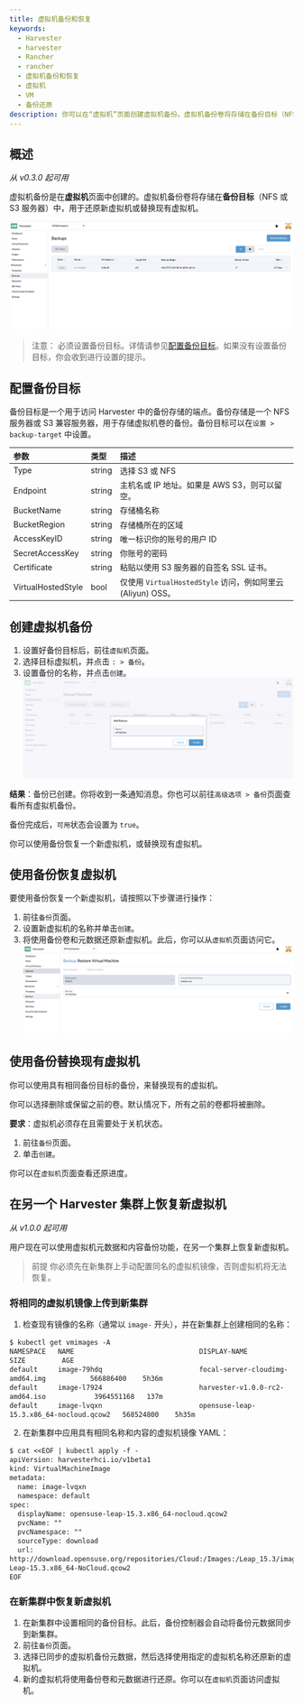 ```yaml
---
title: 虚拟机备份和恢复
keywords:
  - Harvester
  - harvester
  - Rancher
  - rancher
  - 虚拟机备份和恢复
  - 虚拟机
  - VM
  - 备份还原
description: 你可以在“虚拟机”页面创建虚拟机备份。虚拟机备份卷将存储在备份目标（NFS 或 S3 服务器）中，用于还原新虚拟机或替换现有虚拟机。
---
```


## 概述

_从 v0.3.0 起可用_

虚拟机备份是在**虚拟机**页面中创建的。虚拟机备份卷将存储在**备份目标**（NFS 或 S3 服务器）中，用于还原新虚拟机或替换现有虚拟机。

![vm-backup.png](../assets/vm-backup.png)

> 注意：
> 必须设置备份目标。详情请参见[配置备份目标](#configure-backup-target)。如果没有设置备份目标，你会收到进行设置的提示。

## 配置备份目标

备份目标是一个用于访问 Harvester 中的备份存储的端点。备份存储是一个 NFS 服务器或 S3 兼容服务器，用于存储虚拟机卷的备份。备份目标可以在`设置 > backup-target` 中设置。

| 参数               | 类型   | 描述                                                        |
| :----------------- | :----- | :---------------------------------------------------------- |
| Type               | string | 选择 S3 或 NFS                                              |
| Endpoint           | string | 主机名或 IP 地址。如果是 AWS S3，则可以留空。               |
| BucketName         | string | 存储桶名称                                                  |
| BucketRegion       | string | 存储桶所在的区域                                            |
| AccessKeyID        | string | 唯一标识你的账号的用户 ID                                   |
| SecretAccessKey    | string | 你账号的密码                                                |
| Certificate        | string | 粘贴以使用 S3 服务器的自签名 SSL 证书。                     |
| VirtualHostedStyle | bool   | 仅使用 `VirtualHostedStyle` 访问，例如阿里云 (Aliyun) OSS。 |

## 创建虚拟机备份

1. 设置好备份目标后，前往`虚拟机`页面。
1. 选择目标虚拟机，并点击 `: > 备份`。
1. 设置备份的名称，并点击`创建`。
   ![create-backup.png](../assets/create-backup.png)

**结果**：备份已创建。你将收到一条通知消息。你也可以前往`高级选项 > 备份`页面查看所有虚拟机备份。

备份完成后，`可用`状态会设置为 `true`。

你可以使用备份恢复一个新虚拟机，或替换现有虚拟机。

## 使用备份恢复虚拟机

要使用备份恢复一个新虚拟机，请按照以下步骤进行操作：

1. 前往`备份`页面。
1. 设置新虚拟机的名称并单击`创建`。
1. 将使用备份卷和元数据还原新虚拟机。此后，你可以从`虚拟机`页面访问它。
   ![restore-vm.png](../assets/restore-vm.png)

## 使用备份替换现有虚拟机

你可以使用具有相同备份目标的备份，来替换现有的虚拟机。

你可以选择删除或保留之前的卷。默认情况下，所有之前的卷都将被删除。

**要求**：虚拟机必须存在且需要处于关机状态。

1. 前往`备份`页面。
1. 单击`创建`。

你可以在`虚拟机`页面查看还原进度。

## 在另一个 Harvester 集群上恢复新虚拟机

_从 v1.0.0 起可用_

用户现在可以使用虚拟机元数据和内容备份功能，在另一个集群上恢复新虚拟机。

> 前提
> 你必须先在新集群上手动配置同名的虚拟机镜像，否则虚拟机将无法恢复。

### 将相同的虚拟机镜像上传到新集群

1. 检查现有镜像的名称（通常以 `image-` 开头），并在新集群上创建相同的名称：

```
$ kubectl get vmimages -A
NAMESPACE   NAME                               DISPLAY-NAME                              SIZE         AGE
default     image-79hdq                        focal-server-cloudimg-amd64.img           566886400    5h36m
default     image-l7924                        harvester-v1.0.0-rc2-amd64.iso            3964551168   137m
default     image-lvqxn                        opensuse-leap-15.3.x86_64-nocloud.qcow2   568524800    5h35m
```

2. 在新集群中应用具有相同名称和内容的虚拟机镜像 YAML：

```
$ cat <<EOF | kubectl apply -f -
apiVersion: harvesterhci.io/v1beta1
kind: VirtualMachineImage
metadata:
  name: image-lvqxn
  namespace: default
spec:
  displayName: opensuse-leap-15.3.x86_64-nocloud.qcow2
  pvcName: ""
  pvcNamespace: ""
  sourceType: download
  url: http://download.opensuse.org/repositories/Cloud:/Images:/Leap_15.3/images/openSUSE-Leap-15.3.x86_64-NoCloud.qcow2
EOF
```

### 在新集群中恢复新虚拟机

1. 在新集群中设置相同的备份目标。此后，备份控制器会自动将备份元数据同步到新集群。
2. 前往`备份`页面。
3. 选择已同步的虚拟机备份元数据，然后选择使用指定的虚拟机名称还原新的虚拟机。
4. 新的虚拟机将使用备份卷和元数据进行还原。你可以在`虚拟机`页面访问虚拟机。
